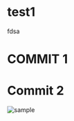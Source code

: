 

# test1
fdsa

# COMMIT 1

# Commit 2


<p align="center">  

![sample](https://cdn.rawgit.com/bpmccurdy/test1/master/img.svg)

</p>


